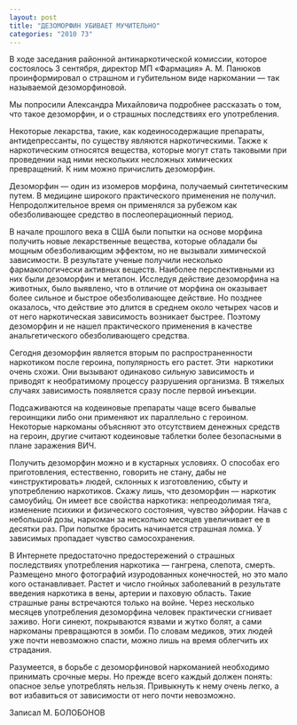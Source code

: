 ```yaml
---
layout: post
title: "ДЕЗОМОРФИН УБИВАЕТ МУЧИТЕЛЬНО"
categories: "2010 73"
---
```


В ходе заседания районной антинаркотической комиссии, которое состоялось 3 сентября, директор МП «Фармация» А. М. Панюков проинформировал о страшном и губительном виде наркомании — так называемой дезоморфиновой.

Мы  попросили Александра Михайловича подробнее рассказать о том, что такое  дезоморфин, и о страшных последствиях его употребления.

Некоторые  лекарства, такие, как кодеиносодержащие препараты, антидепрессанты, по существу  являются наркотическими. Также к наркотическим относятся вещества, которые  могут стать таковыми при проведении над ними нескольких несложных химических  превращений. К ним можно причислить дезоморфин.

Дезоморфин — один из изомеров морфина, получаемый  синтетическим путем. В медицине широкого практического применения не получил.  Непродолжительное время он применялся за рубежом как обезболивающее средство в  послеоперационный период.

В  начале прошлого века в США были попытки на основе морфина получить новые  лекарственные вещества, которые обладали бы мощным обезболивающим эффектом, но  не вызывали химической зависимости. В результате ученые получили несколько  фармакологически активных веществ. Наиболее перспективными из них были  дезоморфин и метапон. Исследуя действие дезоморфина на животных, было выявлено,  что в отличие от морфина он оказывает более сильное и быстрое обезболивающее  действие. Но позднее оказалось, что действие это длится в среднем около четырех  часов и от него наркотическая зависимость возникает быстрее. Поэтому дезоморфин  и не нашел практического применения в качестве анальгетического обезболивающего  средства.

Сегодня  дезоморфин является вторым по распространенности наркотиком после героина,  популярность его растет. Эти  наркотики  очень схожи. Они вызывают одинаково сильную зависимость и приводят к  необратимому процессу разрушения организма. В тяжелых случаях зависимость  появляется сразу после первой инъекции.

Подсаживаются  на кодеиновые препараты чаще всего бывалые героинщики либо они применяют их  параллельно с героином. Некоторые наркоманы объясняют это отсутствием денежных  средств на героин, другие считают кодеиновые таблетки более безопасными в плане  заражения ВИЧ.

Получить  дезоморфин можно и в кустарных условиях. О способах его приготовления,  естественно, говорить не стану, дабы не «инструктировать» людей, склонных к  изготовлению, сбыту и употреблению наркотиков. Скажу лишь, что дезоморфин —  наркотик самоубийц. Он имеет все свойства наркотика: непреодолимая тяга,  изменение психики и физического состояния, чувство эйфории. Начав с небольшой  дозы, наркоман за несколько месяцев увеличивает ее в десятки раз. При попытке  бросить начинается страшная ломка. У зависимых пропадает чувство  самосохранения.

В  Интернете предостаточно предостережений о страшных последствиях употребления  наркотика — гангрена, слепота, смерть. Размещено много фотографий изуродованных  конечностей, но это мало кого останавливает. Растет и число гнойных заболеваний  в результате введения наркотика в вены, артерии и паховую область. Такие  страшные раны встречаются только на войне. Через несколько месяцев употребления  дезоморфина человек практически сгнивает заживо. Ноги синеют, покрываются  язвами и жутко болят, а сами наркоманы превращаются в зомби. По словам медиков,  этих людей уже почти невозможно спасти, можно лишь на время облегчить их  страдания.

Разумеется,  в борьбе с дезоморфиновой наркоманией необходимо принимать срочные меры. Но  прежде всего каждый должен понять: опасное зелье употреблять нельзя. Привыкнуть  к нему очень легко, а вот избавиться от зависимости от него почти невозможно.

Записал  М. БОЛОБОНОВ



